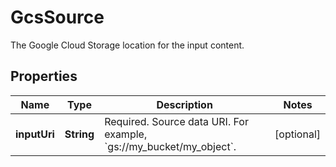 

# GcsSource

The Google Cloud Storage location for the input content.

## Properties

| Name | Type | Description | Notes |
|------------ | ------------- | ------------- | -------------|
|**inputUri** | **String** | Required. Source data URI. For example, &#x60;gs://my_bucket/my_object&#x60;. |  [optional] |



